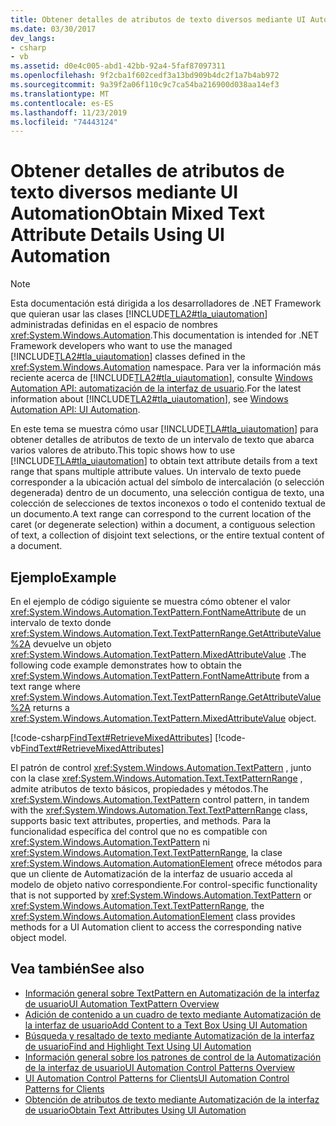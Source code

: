 ```yaml
---
title: Obtener detalles de atributos de texto diversos mediante UI Automation
ms.date: 03/30/2017
dev_langs:
- csharp
- vb
ms.assetid: d0e4c005-abd1-42bb-92a4-5faf87097311
ms.openlocfilehash: 9f2cba1f602cedf3a13bd909b4dc2f1a7b4ab972
ms.sourcegitcommit: 9a39f2a06f110c9c7ca54ba216900d038aa14ef3
ms.translationtype: MT
ms.contentlocale: es-ES
ms.lasthandoff: 11/23/2019
ms.locfileid: "74443124"
---
```

# <a name="obtain-mixed-text-attribute-details-using-ui-automation"></a><span data-ttu-id="1c70c-102">Obtener detalles de atributos de texto diversos mediante UI Automation</span><span class="sxs-lookup"><span data-stu-id="1c70c-102">Obtain Mixed Text Attribute Details Using UI Automation</span></span>
> [!NOTE]
> <span data-ttu-id="1c70c-103">Esta documentación está dirigida a los desarrolladores de .NET Framework que quieran usar las clases [!INCLUDE[TLA2#tla_uiautomation](../../../includes/tla2sharptla-uiautomation-md.md)] administradas definidas en el espacio de nombres <xref:System.Windows.Automation>.</span><span class="sxs-lookup"><span data-stu-id="1c70c-103">This documentation is intended for .NET Framework developers who want to use the managed [!INCLUDE[TLA2#tla_uiautomation](../../../includes/tla2sharptla-uiautomation-md.md)] classes defined in the <xref:System.Windows.Automation> namespace.</span></span> <span data-ttu-id="1c70c-104">Para ver la información más reciente acerca de [!INCLUDE[TLA2#tla_uiautomation](../../../includes/tla2sharptla-uiautomation-md.md)], consulte [Windows Automation API: automatización de la interfaz de usuario](/windows/win32/winauto/entry-uiauto-win32).</span><span class="sxs-lookup"><span data-stu-id="1c70c-104">For the latest information about [!INCLUDE[TLA2#tla_uiautomation](../../../includes/tla2sharptla-uiautomation-md.md)], see [Windows Automation API: UI Automation](/windows/win32/winauto/entry-uiauto-win32).</span></span>  
  
 <span data-ttu-id="1c70c-105">En este tema se muestra cómo usar [!INCLUDE[TLA#tla_uiautomation](../../../includes/tlasharptla-uiautomation-md.md)] para obtener detalles de atributos de texto de un intervalo de texto que abarca varios valores de atributo.</span><span class="sxs-lookup"><span data-stu-id="1c70c-105">This topic shows how to use [!INCLUDE[TLA#tla_uiautomation](../../../includes/tlasharptla-uiautomation-md.md)] to obtain text attribute details from a text range that spans multiple attribute values.</span></span> <span data-ttu-id="1c70c-106">Un intervalo de texto puede corresponder a la ubicación actual del símbolo de intercalación (o selección degenerada) dentro de un documento, una selección contigua de texto, una colección de selecciones de textos inconexos o todo el contenido textual de un documento.</span><span class="sxs-lookup"><span data-stu-id="1c70c-106">A text range can correspond to the current location of the caret (or degenerate selection) within a document, a contiguous selection of text, a collection of disjoint text selections, or the entire textual content of a document.</span></span>  
  
## <a name="example"></a><span data-ttu-id="1c70c-107">Ejemplo</span><span class="sxs-lookup"><span data-stu-id="1c70c-107">Example</span></span>  
 <span data-ttu-id="1c70c-108">En el ejemplo de código siguiente se muestra cómo obtener el valor <xref:System.Windows.Automation.TextPattern.FontNameAttribute> de un intervalo de texto donde <xref:System.Windows.Automation.Text.TextPatternRange.GetAttributeValue%2A> devuelve un objeto <xref:System.Windows.Automation.TextPattern.MixedAttributeValue> .</span><span class="sxs-lookup"><span data-stu-id="1c70c-108">The following code example demonstrates how to obtain the <xref:System.Windows.Automation.TextPattern.FontNameAttribute> from a text range where <xref:System.Windows.Automation.Text.TextPatternRange.GetAttributeValue%2A> returns a <xref:System.Windows.Automation.TextPattern.MixedAttributeValue> object.</span></span>  
  
[!code-csharp[FindText#RetrieveMixedAttributes](../../../samples/snippets/csharp/VS_Snippets_Wpf/FindText/CSharp/SearchWindow.cs#retrievemixedattributes)]
[!code-vb[FindText#RetrieveMixedAttributes](../../../samples/snippets/visualbasic/VS_Snippets_Wpf/FindText/VisualBasic/SearchWindow.vb#retrievemixedattributes)]  
  
 <span data-ttu-id="1c70c-109">El patrón de control <xref:System.Windows.Automation.TextPattern> , junto con la clase <xref:System.Windows.Automation.Text.TextPatternRange> , admite atributos de texto básicos, propiedades y métodos.</span><span class="sxs-lookup"><span data-stu-id="1c70c-109">The <xref:System.Windows.Automation.TextPattern> control pattern, in tandem with the <xref:System.Windows.Automation.Text.TextPatternRange> class, supports basic text attributes, properties, and methods.</span></span> <span data-ttu-id="1c70c-110">Para la funcionalidad específica del control que no es compatible con <xref:System.Windows.Automation.TextPattern> ni <xref:System.Windows.Automation.Text.TextPatternRange>, la clase <xref:System.Windows.Automation.AutomationElement> ofrece métodos para que un cliente de Automatización de la interfaz de usuario acceda al modelo de objeto nativo correspondiente.</span><span class="sxs-lookup"><span data-stu-id="1c70c-110">For control-specific functionality that is not supported by <xref:System.Windows.Automation.TextPattern> or <xref:System.Windows.Automation.Text.TextPatternRange>, the <xref:System.Windows.Automation.AutomationElement> class provides methods for a UI Automation client to access the corresponding native object model.</span></span>  
  
## <a name="see-also"></a><span data-ttu-id="1c70c-111">Vea también</span><span class="sxs-lookup"><span data-stu-id="1c70c-111">See also</span></span>

- [<span data-ttu-id="1c70c-112">Información general sobre TextPattern en Automatización de la interfaz de usuario</span><span class="sxs-lookup"><span data-stu-id="1c70c-112">UI Automation TextPattern Overview</span></span>](ui-automation-textpattern-overview.md)
- [<span data-ttu-id="1c70c-113">Adición de contenido a un cuadro de texto mediante Automatización de la interfaz de usuario</span><span class="sxs-lookup"><span data-stu-id="1c70c-113">Add Content to a Text Box Using UI Automation</span></span>](add-content-to-a-text-box-using-ui-automation.md)
- [<span data-ttu-id="1c70c-114">Búsqueda y resaltado de texto mediante Automatización de la interfaz de usuario</span><span class="sxs-lookup"><span data-stu-id="1c70c-114">Find and Highlight Text Using UI Automation</span></span>](find-and-highlight-text-using-ui-automation.md)
- [<span data-ttu-id="1c70c-115">Información general sobre los patrones de control de la Automatización de la interfaz de usuario</span><span class="sxs-lookup"><span data-stu-id="1c70c-115">UI Automation Control Patterns Overview</span></span>](ui-automation-control-patterns-overview.md)
- [<span data-ttu-id="1c70c-116">UI Automation Control Patterns for Clients</span><span class="sxs-lookup"><span data-stu-id="1c70c-116">UI Automation Control Patterns for Clients</span></span>](ui-automation-control-patterns-for-clients.md)
- [<span data-ttu-id="1c70c-117">Obtención de atributos de texto mediante Automatización de la interfaz de usuario</span><span class="sxs-lookup"><span data-stu-id="1c70c-117">Obtain Text Attributes Using UI Automation</span></span>](obtain-text-attributes-using-ui-automation.md)
